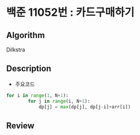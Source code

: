# 백준 11052번 : 카드구매하기

## Algorithm

Dilkstra

## Description

+ 주요코드

``` python
for i in range(1, N+1):
        for j in range(i, N+1):
            dp[j] = max(dp[j], dp[j-i]+arr[i])
```

## Review

